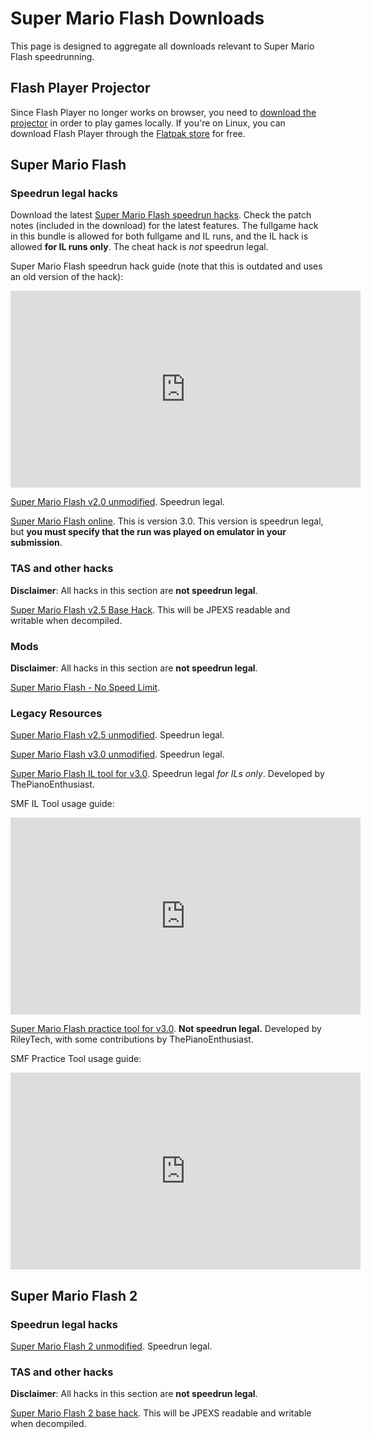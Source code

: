 # Super Mario Flash Downloads

This page is designed to aggregate all downloads relevant to Super Mario Flash speedrunning.

## Flash Player Projector

Since Flash Player no longer works on browser, you need to [download the projector](https://fpdownload.macromedia.com/pub/flashplayer/updaters/32/flashplayer_32_sa.exe) in order to play games locally. If you're on Linux, you can download Flash Player through the [Flatpak store](https://flathub.org/apps/details/com.adobe.Flash-Player-Projector) for free.

## Super Mario Flash

### Speedrun legal hacks

Download the latest <a href="/files/smf-hacks/SMF-Hacks-Build-21.zip">Super Mario Flash speedrun hacks</a>. Check the patch notes (included in the download) for the latest features. The fullgame hack in this bundle is allowed for both fullgame and IL runs, and the IL hack is allowed **for IL runs only**. The cheat hack is *not* speedrun legal.

Super Mario Flash speedrun hack guide (note that this is outdated and uses an old version of the hack):

<iframe width="560" height="315" src="https://www.youtube.com/embed/k_vMtjUYfps" title="YouTube video player" frameborder="0" allow="accelerometer; autoplay; clipboard-write; encrypted-media; gyroscope; picture-in-picture; web-share" allowfullscreen></iframe>

<a href="/files/smf-hacks/SMF_v2.0.swf">Super Mario Flash v2.0 unmodified</a>. Speedrun legal.

<a href="https://archive.org/details/super-mario-flash">Super Mario Flash online</a>. This is version 3.0. This version is speedrun legal, but **you must specify that the run was played on emulator in your submission**.

### TAS and other hacks

**Disclaimer**: All hacks in this section are **not speedrun legal**.

<a href="/files/smf-hacks/SMF_Base_Hack.swf">Super Mario Flash v2.5 Base Hack</a>. This will be JPEXS readable and writable when decompiled.

### Mods

**Disclaimer**: All hacks in this section are **not speedrun legal**.

<a href="/files/smf-mods/SMF-No-Speed-Limit.swf">Super Mario Flash - No Speed Limit</a>.

### Legacy Resources

<a href="/files/smf-hacks/SMF_v2.5.swf">Super Mario Flash v2.5 unmodified</a>. Speedrun legal.

<a href="/files/smf-hacks/SMF_v3.0.swf">Super Mario Flash v3.0 unmodified</a>. Speedrun legal.

<a href="/files/smf-hacks/SMF_IL_Tool.swf">Super Mario Flash IL tool for v3.0</a>. Speedrun legal *for ILs only*. Developed by ThePianoEnthusiast.

SMF IL Tool usage guide:

<iframe width="560" height="315" src="https://www.youtube.com/embed/IWJkVBu3w7A" title="YouTube video player" frameborder="0" allow="accelerometer; autoplay; clipboard-write; encrypted-media; gyroscope; picture-in-picture; web-share" allowfullscreen></iframe>

<a href="/files/smf/SMF_Practice_Tool.swf">Super Mario Flash practice tool for v3.0</a>. **Not speedrun legal.** Developed by RileyTech, with some contributions by ThePianoEnthusiast.

SMF Practice Tool usage guide:

<iframe width="560" height="315" src="https://www.youtube.com/embed/HTpUGrPWyp4" title="YouTube video player" frameborder="0" allow="accelerometer; autoplay; clipboard-write; encrypted-media; gyroscope; picture-in-picture; web-share" allowfullscreen></iframe>


## Super Mario Flash 2

### Speedrun legal hacks

<a href="/files/smf2-hacks/SMF2.swf">Super Mario Flash 2 unmodified</a>. Speedrun legal.

### TAS and other hacks

**Disclaimer**: All hacks in this section are **not speedrun legal**.

<a href="/files/smf2-hacks/SMF2_Base_Hack.swf">Super Mario Flash 2 base hack</a>. This will be JPEXS readable and writable when decompiled.
